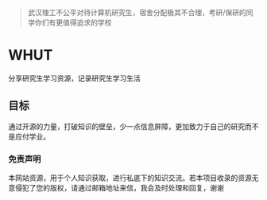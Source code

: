 > 武汉理工不公平对待计算机研究生，宿舍分配极其不合理，考研/保研的同学你们有更值得追求的学校



# WHUT
分享研究生学习资源，记录研究生学习生活
## 目标
通过开源的力量，打破知识的壁垒，少一点信息屏障，更加致力于自己的研究而不是应付学业。
### 免责声明
本网站资源，用于个人知识获取，进行私底下的知识交流。若本项目收录的资源无意侵犯了您的版权，请通过邮箱地址来信，我会及时处理和回复，谢谢
